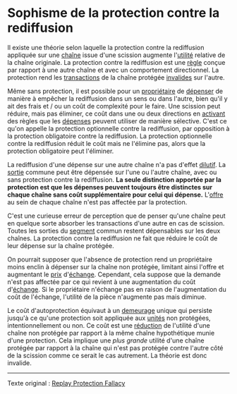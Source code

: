 Sophisme de la protection contre la rediffusion
===============================================

Il existe une théorie selon laquelle la protection contre la rediffusion appliquée sur une [chaîne](ch101-glossary.md#chaîne) issue d'une scission augmente l'[utilité](ch101-glossary.md#utilité) relative de la chaîne originale. La protection contre la rediffusion est une [règle](ch101-glossary.md#règle) conçue par rapport à une autre chaîne et avec un comportement directionnel. La protection rend les [transactions](ch101-glossary.md#transaction) de la chaîne protégée [invalides](ch101-glossary.md#validité) sur l'autre.

Même sans protection, il est possible pour un [propriétaire](ch101-glossary.md#propriétaire) de [dépenser](ch101-glossary.md#dépense) de manière à empêcher la rediffusion dans un sens ou dans l'autre, bien qu'il y ait des frais et / ou un coût de complexité pour le faire. Une scission peut réduire, mais pas éliminer, ce coût dans une ou deux directions en [activant](ch101-glossary.md#activation) des règles que les [dépenses](ch101-glossary.md#dépense) peuvent utiliser de manière sélective. C'est ce qu'on appelle la protection optionnelle contre la rediffusion, par opposition à la protection obligatoire contre la rediffusion. La protection optionnelle contre la rediffusion réduit le coût mais ne l'élimine pas, alors que la protection obligatoire peut l'éliminer.

La rediffusion d'une dépense sur une autre chaîne n'a pas d'effet [dilutif](https://fr.wikipedia.org/wiki/Dilution_(finance)). La [sortie](ch101-glossary.md#sortie) commune peut être dépensée sur l'une ou l'autre chaîne, avec ou sans protection contre la rediffusion. **La seule distinction apportée par la protection est que les dépenses peuvent toujours être distinctes sur chaque chaîne sans coût supplémentaire pour celui qui dépense.** L'[offre](ch101-glossary.md#offre) au sein de chaque chaîne n'est pas affectée par la protection.

C'est une curieuse erreur de perception que de penser qu'une chaîne peut en quelque sorte absorber les transactions d'une autre en cas de scission. Toutes les sorties du [segment](ch101-glossary.md#segment) commun restent dépensables sur les deux chaînes. La protection contre la rediffusion ne fait que réduire le coût de leur dépense sur la chaîne protégée.

On pourrait supposer que l'absence de protection rend un propriétaire moins enclin à dépenser sur la chaîne non protégée, limitant ainsi l'offre et augmentant le [prix](ch101-glossary.md#prix) d'[échange](ch101-glossary.md#échange). Cependant, cela suppose que la demande n'est pas affectée par ce qui revient à une augmentation du coût d'[échange](ch101-glossary.md#commerce). Si le propriétaire n'échange pas en raison de l'augmentation du coût de l'échange, l'utilité de la pièce n'augmente pas mais diminue.

Le coût d'autoprotection équivaut à un [demeurage](https://fr.wikipedia.org/wiki/Demeurage_(finance)) unique qui persiste jusqu'à ce qu'une protection soit appliquée aux [unités](ch101-glossary.md#unité) non protégées, intentionnellement ou non. Ce coût est une [réduction](https://fr.wikipedia.org/wiki/Valeur_actuelle_nette) de l'utilité d'une chaîne non protégée par rapport à la même chaîne hypothétique munie d'une protection. Cela implique une *plus grande* utilité d'une chaîne protégée par rapport à la chaîne qui n'est pas protégée contre l'autre côté de la scission comme ce serait le cas autrement. La théorie est donc invalide.

---

Texte original : [Replay Protection Fallacy](https://github.com/libbitcoin/libbitcoin-system/wiki/Replay-Protection-Fallacy)
